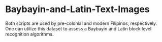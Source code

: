 # Baybayin-and-Latin-Text-Images
Both scripts are used by pre-colonial and modern Filipinos, respectively. One can utilize this dataset to assess a Baybayin and Latin block level recognition algorithms.
